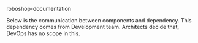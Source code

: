 roboshop-documentation

Below is the communication between components and dependency. This dependency comes from Development team. Architects decide that, DevOps has no scope in this.
